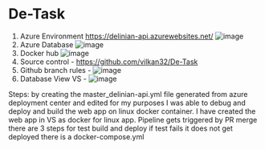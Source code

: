 # De-Task
1. Azure Environment https://delinian-api.azurewebsites.net/ ![image](https://github.com/vilkan32/De-Task/assets/42586617/3b97a0b3-4609-4bf0-bc83-3c9424507939)
2. Azure Database ![image](https://github.com/vilkan32/De-Task/assets/42586617/629d5035-623c-4a0b-9d16-eb37cb3b1148)
3. Docker hub ![image](https://github.com/vilkan32/De-Task/assets/42586617/5b3ff5eb-a318-4575-8218-b5ac64ba3bfb)
4. Source control - https://github.com/vilkan32/De-Task
5. Github branch rules - ![image](https://github.com/vilkan32/De-Task/assets/42586617/4321d865-ffdb-4de7-92e8-77e44b33bad2)
6. Database View VS - ![image](https://github.com/vilkan32/De-Task/assets/42586617/56cee8e5-ad27-465a-81cf-257412f22d1f)


Steps:
by creating the master_delinian-api.yml file generated from azure deployment center and edited for my purposes I was able to debug and deploy and build the web app on linux docker container. I have created the web app in VS as docker for linux app.
Pipeline gets triggered by PR merge there are 3 steps for test build and deploy if test fails it does not get deployed
there is a docker-compose.yml
